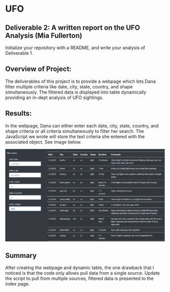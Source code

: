 # UFO

## Deliverable 2: A written report on the UFO Analysis (Mia Fullerton)

Initialize your repository with a README, and write your analysis of Deliverable 1.

## Overview of Project: 

The deliverables of this project is to provide a webpage which lets Dana filter multiple criteria like date, city, state, country, and shape simultaneously. The filtered data is displayed into table dynamically providing an in-dept analysis of UFO sightings. 


## Results: 

In the webpage, Dana can either enter each date, city, state, country, and shape criteria or all criteria simultaneously to filter her search.  The JavaScript we wrote will store the text criteria she entered with the associated object.  See image below.

 ![Filter Search Image](https://github.com/mfGWU/UFO/blob/main/static/images/Filtered_Light.PNG "Filter Search Image")



## Summary

After creating the webpage and dynamic table, the one drawback that I noticed is that the code only allows pull data from a single source.  Update the script to pull from multiple sources, filtered data is presented to the index page. 
